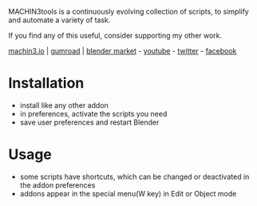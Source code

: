 MACHIN3tools is a continuously evolving collection of scripts, to simplify and automate a variety of task.

If you find any of this useful, consider supporting my other work.

[machin3.io](https://machin3.io) | [gumroad](https://gumroad.com/machin3) | [blender market](https://blendermarket.com/creators/machin3) - [youtube](https://www.youtube.com/channel/UC4yaFzFDILd2yAqOWRuLOvA/videos) - [twitter](https://twitter.com/machin3io) - [facebook](https://www.facebook.com/MACHIN3-1735915690014923)


# Installation

* install like any other addon
* in preferences, activate the scripts you need
* save user preferences and restart Blender

# Usage

* some scripts have shortcuts, which can be changed or deactivated in the addon preferences
* addons appear in the special menu(W key) in Edit or Object mode
